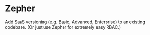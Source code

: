 # Zepher

Add SaaS versioning (e.g. Basic, Advanced, Enterprise) to an existing codebase. (Or just use Zepher for extremely easy RBAC.)


